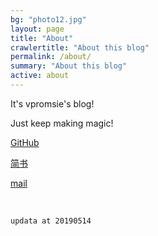```yaml
---
bg: "photo12.jpg"
layout: page
title: "About"
crawlertitle: "About this blog"
permalink: /about/
summary: "About this blog"
active: about
---
```


It's vpromsie's blog!

Just keep making magic!

[GitHub](https://github.com/vpromisever/)

[简书](https://www.jianshu.com/u/cf0e68109e57)

[mail](vpromisever@gmail.com)

<br/>

`
updata at 20190514
`
